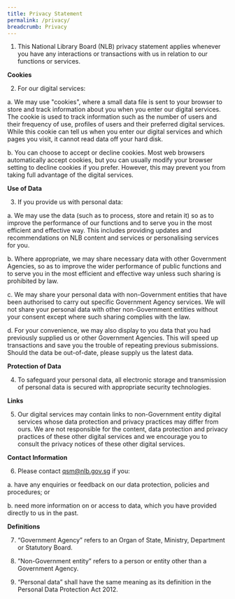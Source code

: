 ```yaml
---
title: Privacy Statement
permalink: /privacy/
breadcrumb: Privacy
---
```

1. This National Library Board (NLB) privacy statement applies whenever you have any interactions or transactions with us in relation to our functions or services.   

**Cookies** 

2. For our digital services: 

a. We may use "cookies", where a small data file is sent to your browser to store and track information about you when you enter our digital services. The cookie is used to track information such as the number of users and their frequency of use, profiles of users and their preferred digital services. While this cookie can tell us when you enter our digital services and which pages you visit, it cannot read data off your hard disk.  

b. You can choose to accept or decline cookies. Most web browsers automatically accept cookies, but you can usually modify your browser setting to decline cookies if you prefer. However, this may prevent you from taking full advantage of the digital services. 
 

 **Use of Data**

3. If you provide us with personal data:

a. We may use the data (such as to process, store and retain it) so as to improve the performance of our functions and to serve you in the most efficient and effective way. This includes providing updates and recommendations on NLB content and services or personalising services for you.   

b. Where appropriate, we may share necessary data with other Government Agencies, so as to improve the wider performance of public functions and to serve you in the most efficient and effective way unless such sharing is prohibited by law. 

c. We may share your personal data with non-Government entities that have been authorised to carry out specific Government Agency services. We will not share your personal data with other non-Government entities without your consent except where such sharing complies with the law.

d. For your convenience, we may also display to you data that you had previously supplied us or other Government Agencies. This will speed up transactions and save you the trouble of repeating previous submissions. Should the data be out-of-date, please supply us the latest data.

**Protection of Data**

4. To safeguard your personal data, all electronic storage and transmission of personal data is secured with appropriate security technologies.  

**Links**

5. Our digital services may contain links to non-Government entity digital services whose data protection and privacy practices may differ from ours.  We are not responsible for the content, data protection and privacy practices of these other digital services and we encourage you to consult the privacy notices of these other digital services.  

**Contact Information**

6. Please contact  qsm@nlb.gov.sg if you:

a. have any enquiries or feedback on our data protection, policies and procedures; or

b. need more information on or access to data, which you have provided directly to us in the past.


**Definitions**

7. “Government Agency” refers to an Organ of State, Ministry, Department or Statutory Board.

8. ”Non-Government entity” refers to a person or entity other than a Government Agency.

9. “Personal data” shall have the same meaning as its definition in the Personal Data Protection Act 2012.
